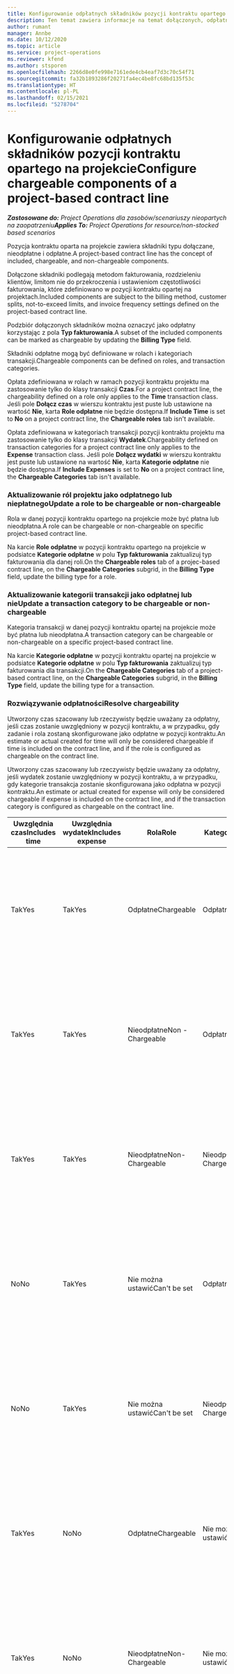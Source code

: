 ```yaml
---
title: Konfigurowanie odpłatnych składników pozycji kontraktu opartego na projekcie
description: Ten temat zawiera informacje na temat dołączonych, odpłatnych i nieodpłatnych składników w wierszu oferty.
author: rumant
manager: Annbe
ms.date: 10/12/2020
ms.topic: article
ms.service: project-operations
ms.reviewer: kfend
ms.author: stsporen
ms.openlocfilehash: 2266d8e0fe998e7161ede4cb4eaf7d3c70c54f71
ms.sourcegitcommit: fa32b1893286f20271fa4ec4be8fc68bd135f53c
ms.translationtype: HT
ms.contentlocale: pl-PL
ms.lasthandoff: 02/15/2021
ms.locfileid: "5278704"
---
```

# <a name="configure-chargeable-components-of-a-project-based-contract-line"></a><span data-ttu-id="502cc-103">Konfigurowanie odpłatnych składników pozycji kontraktu opartego na projekcie</span><span class="sxs-lookup"><span data-stu-id="502cc-103">Configure chargeable components of a project-based contract line</span></span>

<span data-ttu-id="502cc-104">_**Zastosowane do:** Project Operations dla zasobów/scenariuszy nieopartych na zaopatrzeniu_</span><span class="sxs-lookup"><span data-stu-id="502cc-104">_**Applies To:** Project Operations for resource/non-stocked based scenarios_</span></span>

<span data-ttu-id="502cc-105">Pozycja kontraktu oparta na projekcie zawiera składniki typu dołączane, nieodpłatne i odpłatne.</span><span class="sxs-lookup"><span data-stu-id="502cc-105">A project-based contract line has the concept of included, chargeable, and non-chargeable components.</span></span>

<span data-ttu-id="502cc-106">Dołączone składniki podlegają metodom fakturowania, rozdzieleniu klientów, limitom nie do przekroczenia i ustawieniom częstotliwości fakturowania, które zdefiniowano w pozycji kontraktu opartej na projektach.</span><span class="sxs-lookup"><span data-stu-id="502cc-106">Included components are subject to the billing method, customer splits, not-to-exceed limits, and invoice frequency settings defined on the project-based contract line.</span></span>

<span data-ttu-id="502cc-107">Podzbiór dołączonych składników można oznaczyć jako odpłatny korzystając z pola **Typ fakturowania**.</span><span class="sxs-lookup"><span data-stu-id="502cc-107">A subset of the included components can be marked as chargeable by updating the **Billing Type** field.</span></span>

<span data-ttu-id="502cc-108">Składniki odpłatne mogą być definiowane w rolach i kategoriach transakcji.</span><span class="sxs-lookup"><span data-stu-id="502cc-108">Chargeable components can be defined on roles, and transaction categories.</span></span>

<span data-ttu-id="502cc-109">Opłata zdefiniowana w rolach w ramach pozycji kontraktu projektu ma zastosowanie tylko do klasy transakcji **Czas**.</span><span class="sxs-lookup"><span data-stu-id="502cc-109">For a project contract line, the chargeability defined on a role only applies to the **Time** transaction class.</span></span> <span data-ttu-id="502cc-110">Jeśli pole **Dołącz czas** w wierszu kontraktu jest puste lub ustawione na wartość **Nie**, karta **Role odpłatne** nie będzie dostępna.</span><span class="sxs-lookup"><span data-stu-id="502cc-110">If **Include Time** is set to **No** on a project contract line, the **Chargeable roles** tab isn't available.</span></span>

<span data-ttu-id="502cc-111">Opłata zdefiniowana w kategoriach transakcji pozycji kontraktu projektu ma zastosowanie tylko do klasy transakcji **Wydatek**.</span><span class="sxs-lookup"><span data-stu-id="502cc-111">Chargeability defined on transaction categories for a project contract line only applies to the **Expense** transaction class.</span></span> <span data-ttu-id="502cc-112">Jeśli pole **Dołącz wydatki** w wierszu kontraktu jest puste lub ustawione na wartość **Nie**, karta **Kategorie odpłatne** nie będzie dostępna.</span><span class="sxs-lookup"><span data-stu-id="502cc-112">If **Include Expenses** is set to **No** on a project contract line, the **Chargeable Categories** tab isn't available.</span></span>

### <a name="update-a-role-to-be-chargeable-or-non-chargeable"></a><span data-ttu-id="502cc-113">Aktualizowanie ról projektu jako odpłatnego lub niepłatnego</span><span class="sxs-lookup"><span data-stu-id="502cc-113">Update a role to be chargeable or non-chargeable</span></span>

<span data-ttu-id="502cc-114">Rola w danej pozycji kontraktu opartego na projekcie może być płatna lub nieodpłatna.</span><span class="sxs-lookup"><span data-stu-id="502cc-114">A role can be chargeable or non-chargeable on specific project-based contract line.</span></span>

<span data-ttu-id="502cc-115">Na karcie **Role odpłatne** w pozycji kontraktu opartego na projekcie w podsiatce **Kategorie odpłatne** w polu **Typ fakturowania** zaktualizuj typ fakturowania dla danej roli.</span><span class="sxs-lookup"><span data-stu-id="502cc-115">On the **Chargeable roles** tab of a projec-based contract line, on the **Chargeable Categories** subgrid, in the **Billing Type** field, update the billing type for a role.</span></span>

### <a name="update-a-transaction-category-to-be-chargeable-or-non-chargeable"></a><span data-ttu-id="502cc-116">Aktualizowanie kategorii transakcji jako odpłatnej lub nie</span><span class="sxs-lookup"><span data-stu-id="502cc-116">Update a transaction category to be chargeable or non-chargeable</span></span>

<span data-ttu-id="502cc-117">Kategoria transakcji w danej pozycji kontraktu opartej na projekcie może być płatna lub nieodpłatna.</span><span class="sxs-lookup"><span data-stu-id="502cc-117">A transaction category can be chargeable or non-chargeable on a specific project-based contract line.</span></span>

<span data-ttu-id="502cc-118">Na karcie **Kategorie odpłatne** w pozycji kontraktu opartej na projekcie w podsiatce **Kategorie odpłatne** w polu **Typ fakturowania** zaktualizuj typ fakturowania dla transakcji.</span><span class="sxs-lookup"><span data-stu-id="502cc-118">On the **Chargeable Categories** tab of a project-based contract line, on the **Chargeable Categories** subgrid, in the **Billing Type** field, update the billing type for a transaction.</span></span>

### <a name="resolve-chargeability"></a><span data-ttu-id="502cc-119">Rozwiązywanie odpłatności</span><span class="sxs-lookup"><span data-stu-id="502cc-119">Resolve chargeability</span></span>

<span data-ttu-id="502cc-120">Utworzony czas szacowany lub rzeczywisty będzie uważany za odpłatny, jeśli czas zostanie uwzględniony w pozycji kontraktu, a w przypadku, gdy zadanie i rola zostaną skonfigurowane jako odpłatne w pozycji kontraktu.</span><span class="sxs-lookup"><span data-stu-id="502cc-120">An estimate or actual created for time will only be considered chargeable if time is included on the contract line, and if the role is configured as chargeable on the contract line.</span></span>

<span data-ttu-id="502cc-121">Utworzony czas szacowany lub rzeczywisty będzie uważany za odpłatny, jeśli wydatek zostanie uwzględniony w pozycji kontraktu, a w przypadku, gdy kategorie transakcja zostanie skonfigurowana jako odpłatna w pozycji kontraktu.</span><span class="sxs-lookup"><span data-stu-id="502cc-121">An estimate or actual created for expense will only be considered chargeable if expense is included on the contract line, and if the transaction category is configured as chargeable on the contract line.</span></span>

| <span data-ttu-id="502cc-122">Uwzględnia czas</span><span class="sxs-lookup"><span data-stu-id="502cc-122">Includes time</span></span> | <span data-ttu-id="502cc-123">Uwzględnia wydatek</span><span class="sxs-lookup"><span data-stu-id="502cc-123">Includes expense</span></span> | <span data-ttu-id="502cc-124">Rola</span><span class="sxs-lookup"><span data-stu-id="502cc-124">Role</span></span> | <span data-ttu-id="502cc-125">Kategoria</span><span class="sxs-lookup"><span data-stu-id="502cc-125">Category</span></span> | <span data-ttu-id="502cc-126">Zadanie</span><span class="sxs-lookup"><span data-stu-id="502cc-126">Task</span></span> |
| --- | --- | --- | --- | --- |
| <span data-ttu-id="502cc-127">Tak</span><span class="sxs-lookup"><span data-stu-id="502cc-127">Yes</span></span> | <span data-ttu-id="502cc-128">Tak</span><span class="sxs-lookup"><span data-stu-id="502cc-128">Yes</span></span> | <span data-ttu-id="502cc-129">Odpłatne</span><span class="sxs-lookup"><span data-stu-id="502cc-129">Chargeable</span></span> | <span data-ttu-id="502cc-130">Odpłatne</span><span class="sxs-lookup"><span data-stu-id="502cc-130">Chargeable</span></span> | <span data-ttu-id="502cc-131">Fakturowanie wartości rzeczywistej czas: Odpłatny</span><span class="sxs-lookup"><span data-stu-id="502cc-131">Billing on a time actual: Chargeable</span></span> </br><span data-ttu-id="502cc-132">Typ fakturowania wartości rzeczywistej wydatku: Odpłatny</span><span class="sxs-lookup"><span data-stu-id="502cc-132">Billing type on an expense actual: Chargeable</span></span> |
| <span data-ttu-id="502cc-133">Tak</span><span class="sxs-lookup"><span data-stu-id="502cc-133">Yes</span></span> | <span data-ttu-id="502cc-134">Tak</span><span class="sxs-lookup"><span data-stu-id="502cc-134">Yes</span></span> | <span data-ttu-id="502cc-135">Nieodpłatne</span><span class="sxs-lookup"><span data-stu-id="502cc-135">Non - Chargeable</span></span> | <span data-ttu-id="502cc-136">Odpłatne</span><span class="sxs-lookup"><span data-stu-id="502cc-136">Chargeable</span></span> | <span data-ttu-id="502cc-137">Fakturowanie wartości rzeczywistej czas: Nieodpłatny</span><span class="sxs-lookup"><span data-stu-id="502cc-137">Billing on a time actual: Non-Chargeable</span></span> </br><span data-ttu-id="502cc-138">Typ fakturowania wartości rzeczywistej wydatku: Odpłatny</span><span class="sxs-lookup"><span data-stu-id="502cc-138">Billing type on an expense actual: Chargeable</span></span> |
| <span data-ttu-id="502cc-139">Tak</span><span class="sxs-lookup"><span data-stu-id="502cc-139">Yes</span></span> | <span data-ttu-id="502cc-140">Tak</span><span class="sxs-lookup"><span data-stu-id="502cc-140">Yes</span></span> | <span data-ttu-id="502cc-141">Nieodpłatne</span><span class="sxs-lookup"><span data-stu-id="502cc-141">Non-Chargeable</span></span> | <span data-ttu-id="502cc-142">Nieodpłatne</span><span class="sxs-lookup"><span data-stu-id="502cc-142">Non-Chargeable</span></span> | <span data-ttu-id="502cc-143">Fakturowanie wartości rzeczywistej czas: Nieodpłatny</span><span class="sxs-lookup"><span data-stu-id="502cc-143">Billing on a time actual: Non-Chargeable</span></span> </br><span data-ttu-id="502cc-144">Typ fakturowania wartości rzeczywistej wydatku: Nieodpłatny</span><span class="sxs-lookup"><span data-stu-id="502cc-144">Billing type on an expense actual: Non-Chargeable</span></span> |
| <span data-ttu-id="502cc-145">No</span><span class="sxs-lookup"><span data-stu-id="502cc-145">No</span></span> | <span data-ttu-id="502cc-146">Tak</span><span class="sxs-lookup"><span data-stu-id="502cc-146">Yes</span></span> | <span data-ttu-id="502cc-147">Nie można ustawić</span><span class="sxs-lookup"><span data-stu-id="502cc-147">Can't be set</span></span> | <span data-ttu-id="502cc-148">Odpłatne</span><span class="sxs-lookup"><span data-stu-id="502cc-148">Chargeable</span></span> | <span data-ttu-id="502cc-149">Fakturowanie wartości rzeczywistej czas: Niedostępne</span><span class="sxs-lookup"><span data-stu-id="502cc-149">Billing on a time actual: Not available</span></span> </br><span data-ttu-id="502cc-150">Typ fakturowania wartości rzeczywistej wydatku: Odpłatny</span><span class="sxs-lookup"><span data-stu-id="502cc-150">Billing type on an expense actual:Chargeable</span></span> |
| <span data-ttu-id="502cc-151">No</span><span class="sxs-lookup"><span data-stu-id="502cc-151">No</span></span> | <span data-ttu-id="502cc-152">Tak</span><span class="sxs-lookup"><span data-stu-id="502cc-152">Yes</span></span> | <span data-ttu-id="502cc-153">Nie można ustawić</span><span class="sxs-lookup"><span data-stu-id="502cc-153">Can't be set</span></span> | <span data-ttu-id="502cc-154">Nieodpłatne</span><span class="sxs-lookup"><span data-stu-id="502cc-154">Non-Chargeable</span></span> | <span data-ttu-id="502cc-155">Fakturowanie wartości rzeczywistej czas: Niedostępne</span><span class="sxs-lookup"><span data-stu-id="502cc-155">Billing on a time actual: Not available</span></span> </br><span data-ttu-id="502cc-156">Typ fakturowania wartości rzeczywistej wydatku: Nieodpłatny</span><span class="sxs-lookup"><span data-stu-id="502cc-156">Billing type on an expense actual: Non-chargeable</span></span> |
| <span data-ttu-id="502cc-157">Tak</span><span class="sxs-lookup"><span data-stu-id="502cc-157">Yes</span></span> | <span data-ttu-id="502cc-158">No</span><span class="sxs-lookup"><span data-stu-id="502cc-158">No</span></span> | <span data-ttu-id="502cc-159">Odpłatne</span><span class="sxs-lookup"><span data-stu-id="502cc-159">Chargeable</span></span> | <span data-ttu-id="502cc-160">Nie można ustawić</span><span class="sxs-lookup"><span data-stu-id="502cc-160">Can't be set</span></span> | <span data-ttu-id="502cc-161">Fakturowanie wartości rzeczywistej czas: Odpłatny</span><span class="sxs-lookup"><span data-stu-id="502cc-161">Billing on a time actual: Chargeable</span></span> </br><span data-ttu-id="502cc-162">Typ fakturowania wartości rzeczywistej wydatku: Niedostępne</span><span class="sxs-lookup"><span data-stu-id="502cc-162">Billing type on an expense actual: Not available</span></span> |
| <span data-ttu-id="502cc-163">Tak</span><span class="sxs-lookup"><span data-stu-id="502cc-163">Yes</span></span> | <span data-ttu-id="502cc-164">No</span><span class="sxs-lookup"><span data-stu-id="502cc-164">No</span></span> | <span data-ttu-id="502cc-165">Nieodpłatne</span><span class="sxs-lookup"><span data-stu-id="502cc-165">Non-Chargeable</span></span> | <span data-ttu-id="502cc-166">Nie można ustawić</span><span class="sxs-lookup"><span data-stu-id="502cc-166">Can't be set</span></span> | <span data-ttu-id="502cc-167">Fakturowanie wartości rzeczywistej czas: Nieodpłatny</span><span class="sxs-lookup"><span data-stu-id="502cc-167">Billing on a time actual: Non-chargeable</span></span> </br> <span data-ttu-id="502cc-168">Typ fakturowania wartości rzeczywistej wydatku: Niedostępne</span><span class="sxs-lookup"><span data-stu-id="502cc-168">Billing type on an expense actual: Not available</span></span> |


[!INCLUDE[footer-include](../includes/footer-banner.md)]
